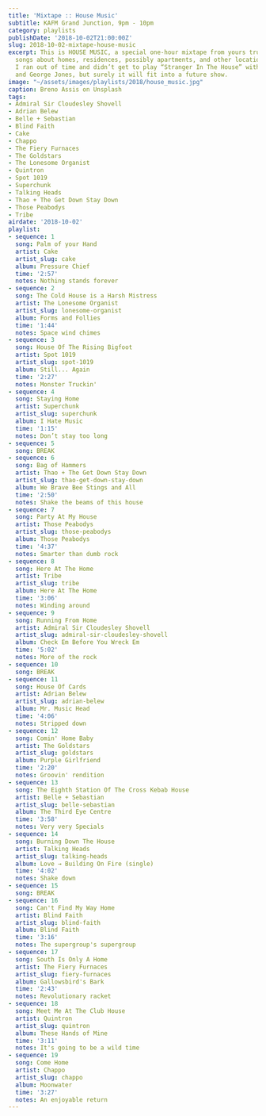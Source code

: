 ```yaml
---
title: 'Mixtape :: House Music'
subtitle: KAFM Grand Junction, 9pm - 10pm
category: playlists
publishDate: '2018-10-02T21:00:00Z'
slug: 2018-10-02-mixtape-house-music
excerpt: This is HOUSE MUSIC, a special one-hour mixtape from yours truly featuring
  songs about homes, residences, possibly apartments, and other locations of abode.
  I ran out of time and didn’t get to play “Stranger In The House” with Elvis Costello
  and George Jones, but surely it will fit into a future show.
image: "~/assets/images/playlists/2018/house_music.jpg"
caption: Breno Assis on Unsplash
tags:
- Admiral Sir Cloudesley Shovell
- Adrian Belew
- Belle + Sebastian
- Blind Faith
- Cake
- Chappo
- The Fiery Furnaces
- The Goldstars
- The Lonesome Organist
- Quintron
- Spot 1019
- Superchunk
- Talking Heads
- Thao + The Get Down Stay Down
- Those Peabodys
- Tribe
airdate: '2018-10-02'
playlist:
- sequence: 1
  song: Palm of your Hand
  artist: Cake
  artist_slug: cake
  album: Pressure Chief
  time: '2:57'
  notes: Nothing stands forever
- sequence: 2
  song: The Cold House is a Harsh Mistress
  artist: The Lonesome Organist
  artist_slug: lonesome-organist
  album: Forms and Follies
  time: '1:44'
  notes: Space wind chimes
- sequence: 3
  song: House Of The Rising Bigfoot
  artist: Spot 1019
  artist_slug: spot-1019
  album: Still... Again
  time: '2:27'
  notes: Monster Truckin'
- sequence: 4
  song: Staying Home
  artist: Superchunk
  artist_slug: superchunk
  album: I Hate Music
  time: '1:15'
  notes: Don’t stay too long
- sequence: 5
  song: BREAK
- sequence: 6
  song: Bag of Hammers
  artist: Thao + The Get Down Stay Down
  artist_slug: thao-get-down-stay-down
  album: We Brave Bee Stings and All
  time: '2:50'
  notes: Shake the beams of this house
- sequence: 7
  song: Party At My House
  artist: Those Peabodys
  artist_slug: those-peabodys
  album: Those Peabodys
  time: '4:37'
  notes: Smarter than dumb rock
- sequence: 8
  song: Here At The Home
  artist: Tribe
  artist_slug: tribe
  album: Here At The Home
  time: '3:06'
  notes: Winding around
- sequence: 9
  song: Running From Home
  artist: Admiral Sir Cloudesley Shovell
  artist_slug: admiral-sir-cloudesley-shovell
  album: Check Em Before You Wreck Em
  time: '5:02'
  notes: More of the rock
- sequence: 10
  song: BREAK
- sequence: 11
  song: House Of Cards
  artist: Adrian Belew
  artist_slug: adrian-belew
  album: Mr. Music Head
  time: '4:06'
  notes: Stripped down
- sequence: 12
  song: Comin' Home Baby
  artist: The Goldstars
  artist_slug: goldstars
  album: Purple Girlfriend
  time: '2:20'
  notes: Groovin' rendition
- sequence: 13
  song: The Eighth Station Of The Cross Kebab House
  artist: Belle + Sebastian
  artist_slug: belle-sebastian
  album: The Third Eye Centre
  time: '3:58'
  notes: Very very Specials
- sequence: 14
  song: Burning Down The House
  artist: Talking Heads
  artist_slug: talking-heads
  album: Love → Building On Fire (single)
  time: '4:02'
  notes: Shake down
- sequence: 15
  song: BREAK
- sequence: 16
  song: Can't Find My Way Home
  artist: Blind Faith
  artist_slug: blind-faith
  album: Blind Faith
  time: '3:16'
  notes: The supergroup's supergroup
- sequence: 17
  song: South Is Only A Home
  artist: The Fiery Furnaces
  artist_slug: fiery-furnaces
  album: Gallowsbird's Bark
  time: '2:43'
  notes: Revolutionary racket
- sequence: 18
  song: Meet Me At The Club House
  artist: Quintron
  artist_slug: quintron
  album: These Hands of Mine
  time: '3:11'
  notes: It's going to be a wild time
- sequence: 19
  song: Come Home
  artist: Chappo
  artist_slug: chappo
  album: Moonwater
  time: '3:27'
  notes: An enjoyable return
---
```


